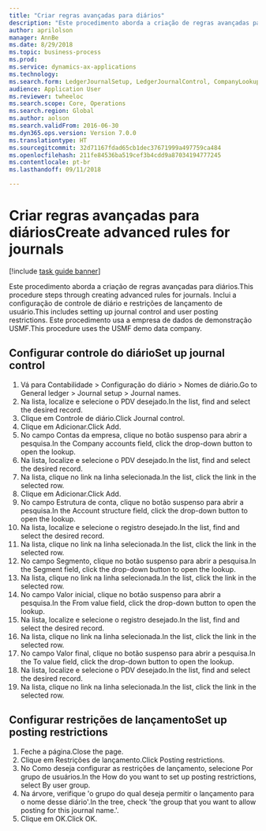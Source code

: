 ```yaml
--- 
title: "Criar regras avançadas para diários"
description: "Este procedimento aborda a criação de regras avançadas para diários."
author: aprilolson
manager: AnnBe
ms.date: 8/29/2018
ms.topic: business-process
ms.prod: 
ms.service: dynamics-ax-applications
ms.technology: 
ms.search.form: LedgerJournalSetup, LedgerJournalControl, CompanyLookup, LedgerJournalPostControl
audience: Application User
ms.reviewer: twheeloc
ms.search.scope: Core, Operations
ms.search.region: Global
ms.author: aolson
ms.search.validFrom: 2016-06-30
ms.dyn365.ops.version: Version 7.0.0
ms.translationtype: HT
ms.sourcegitcommit: 32d71167fdad65cb1dec37671999a497759ca484
ms.openlocfilehash: 211fe84536ba519cef3b4cdd9a87034194777245
ms.contentlocale: pt-br
ms.lasthandoff: 09/11/2018

---
```

# <a name="create-advanced-rules-for-journals"></a><span data-ttu-id="c1ba2-103">Criar regras avançadas para diários</span><span class="sxs-lookup"><span data-stu-id="c1ba2-103">Create advanced rules for journals</span></span>

[!include [task guide banner](../../includes/task-guide-banner.md)]

<span data-ttu-id="c1ba2-104">Este procedimento aborda a criação de regras avançadas para diários.</span><span class="sxs-lookup"><span data-stu-id="c1ba2-104">This procedure steps through creating advanced rules for journals.</span></span> <span data-ttu-id="c1ba2-105">Inclui a configuração de controle de diário e restrições de lançamento de usuário.</span><span class="sxs-lookup"><span data-stu-id="c1ba2-105">This includes setting up journal control and user posting restrictions.</span></span> <span data-ttu-id="c1ba2-106">Este procedimento usa a empresa de dados de demonstração USMF.</span><span class="sxs-lookup"><span data-stu-id="c1ba2-106">This procedure uses the USMF demo data company.</span></span>


## <a name="set-up-journal-control"></a><span data-ttu-id="c1ba2-107">Configurar controle do diário</span><span class="sxs-lookup"><span data-stu-id="c1ba2-107">Set up journal control</span></span>
1. <span data-ttu-id="c1ba2-108">Vá para Contabilidade > Configuração do diário > Nomes de diário.</span><span class="sxs-lookup"><span data-stu-id="c1ba2-108">Go to General ledger > Journal setup > Journal names.</span></span>
2. <span data-ttu-id="c1ba2-109">Na lista, localize e selecione o PDV desejado.</span><span class="sxs-lookup"><span data-stu-id="c1ba2-109">In the list, find and select the desired record.</span></span>
3. <span data-ttu-id="c1ba2-110">Clique em Controle de diário.</span><span class="sxs-lookup"><span data-stu-id="c1ba2-110">Click Journal control.</span></span>
4. <span data-ttu-id="c1ba2-111">Clique em Adicionar.</span><span class="sxs-lookup"><span data-stu-id="c1ba2-111">Click Add.</span></span>
5. <span data-ttu-id="c1ba2-112">No campo Contas da empresa, clique no botão suspenso para abrir a pesquisa.</span><span class="sxs-lookup"><span data-stu-id="c1ba2-112">In the Company accounts field, click the drop-down button to open the lookup.</span></span>
6. <span data-ttu-id="c1ba2-113">Na lista, localize e selecione o PDV desejado.</span><span class="sxs-lookup"><span data-stu-id="c1ba2-113">In the list, find and select the desired record.</span></span>
7. <span data-ttu-id="c1ba2-114">Na lista, clique no link na linha selecionada.</span><span class="sxs-lookup"><span data-stu-id="c1ba2-114">In the list, click the link in the selected row.</span></span>
8. <span data-ttu-id="c1ba2-115">Clique em Adicionar.</span><span class="sxs-lookup"><span data-stu-id="c1ba2-115">Click Add.</span></span>
9. <span data-ttu-id="c1ba2-116">No campo Estrutura de conta, clique no botão suspenso para abrir a pesquisa.</span><span class="sxs-lookup"><span data-stu-id="c1ba2-116">In the Account structure field, click the drop-down button to open the lookup.</span></span>
10. <span data-ttu-id="c1ba2-117">Na lista, localize e selecione o registro desejado.</span><span class="sxs-lookup"><span data-stu-id="c1ba2-117">In the list, find and select the desired record.</span></span>
11. <span data-ttu-id="c1ba2-118">Na lista, clique no link na linha selecionada.</span><span class="sxs-lookup"><span data-stu-id="c1ba2-118">In the list, click the link in the selected row.</span></span>
12. <span data-ttu-id="c1ba2-119">No campo Segmento, clique no botão suspenso para abrir a pesquisa.</span><span class="sxs-lookup"><span data-stu-id="c1ba2-119">In the Segment field, click the drop-down button to open the lookup.</span></span>
13. <span data-ttu-id="c1ba2-120">Na lista, clique no link na linha selecionada.</span><span class="sxs-lookup"><span data-stu-id="c1ba2-120">In the list, click the link in the selected row.</span></span>
14. <span data-ttu-id="c1ba2-121">No campo Valor inicial, clique no botão suspenso para abrir a pesquisa.</span><span class="sxs-lookup"><span data-stu-id="c1ba2-121">In the From value field, click the drop-down button to open the lookup.</span></span>
15. <span data-ttu-id="c1ba2-122">Na lista, localize e selecione o registro desejado.</span><span class="sxs-lookup"><span data-stu-id="c1ba2-122">In the list, find and select the desired record.</span></span>
16. <span data-ttu-id="c1ba2-123">Na lista, clique no link na linha selecionada.</span><span class="sxs-lookup"><span data-stu-id="c1ba2-123">In the list, click the link in the selected row.</span></span>
17. <span data-ttu-id="c1ba2-124">No campo Valor final, clique no botão suspenso para abrir a pesquisa.</span><span class="sxs-lookup"><span data-stu-id="c1ba2-124">In the To value field, click the drop-down button to open the lookup.</span></span>
18. <span data-ttu-id="c1ba2-125">Na lista, localize e selecione o PDV desejado.</span><span class="sxs-lookup"><span data-stu-id="c1ba2-125">In the list, find and select the desired record.</span></span>
19. <span data-ttu-id="c1ba2-126">Na lista, clique no link na linha selecionada.</span><span class="sxs-lookup"><span data-stu-id="c1ba2-126">In the list, click the link in the selected row.</span></span>

## <a name="set-up-posting-restrictions"></a><span data-ttu-id="c1ba2-127">Configurar restrições de lançamento</span><span class="sxs-lookup"><span data-stu-id="c1ba2-127">Set up posting restrictions</span></span>
1. <span data-ttu-id="c1ba2-128">Feche a página.</span><span class="sxs-lookup"><span data-stu-id="c1ba2-128">Close the page.</span></span>
2. <span data-ttu-id="c1ba2-129">Clique em Restrições de lançamento.</span><span class="sxs-lookup"><span data-stu-id="c1ba2-129">Click Posting restrictions.</span></span>
3. <span data-ttu-id="c1ba2-130">No Como deseja configurar as restrições de lançamento, selecione Por grupo de usuários.</span><span class="sxs-lookup"><span data-stu-id="c1ba2-130">In the How do you want to set up posting restrictions, select By user group.</span></span>
4. <span data-ttu-id="c1ba2-131">Na árvore, verifique 'o grupo do qual deseja permitir o lançamento para o nome desse diário'.</span><span class="sxs-lookup"><span data-stu-id="c1ba2-131">In the tree, check 'the group that you want to allow posting for this journal name.'.</span></span>
5. <span data-ttu-id="c1ba2-132">Clique em OK.</span><span class="sxs-lookup"><span data-stu-id="c1ba2-132">Click OK.</span></span>


